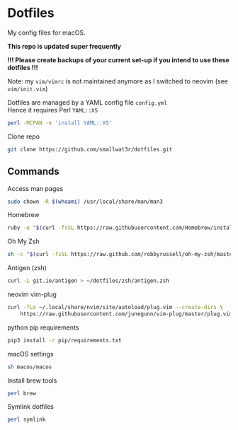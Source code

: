 # Dotfiles  

My config files for macOS.  

**This repo is updated super frequently**  

**!!! Please create backups of your current set-up if you intend to use these dotfiles !!!**  

Note: my `vim/vimrc` is not maintained anymore as I switched to neovim (see `vim/init.vim`)  

Dotfiles are managed by a YAML config file `config.yml`  
Hence it requires Perl `YAML::XS` 
```sh
perl -MCPAN -e 'install YAML::XS'
```

Clone repo
```sh
git clone https://github.com/smallwat3r/dotfiles.git
```

## Commands

Access man pages  
```sh
sudo chown -R $(whoami) /usr/local/share/man/man3
```

Homebrew
```sh
ruby -e "$(curl -fsSL https://raw.githubusercontent.com/Homebrew/install/master/install)"
```

Oh My Zsh
```sh
sh -c "$(curl -fsSL https://raw.github.com/robbyrussell/oh-my-zsh/master/tools/install.sh)"
```

Antigen (zsh) 
```sh
curl -L git.io/antigen > ~/dotfiles/zsh/antigen.zsh
```

neovim vim-plug  
```sh
curl -fLo ~/.local/share/nvim/site/autoload/plug.vim --create-dirs \
    https://raw.githubusercontent.com/junegunn/vim-plug/master/plug.vim
```

python pip requirements
```sh
pip3 install -r pip/requirements.txt
```

macOS settings
```sh
sh macos/macos
```

Install brew tools
```sh
perl brew
```

Symlink dotfiles
```sh
perl symlink
```
